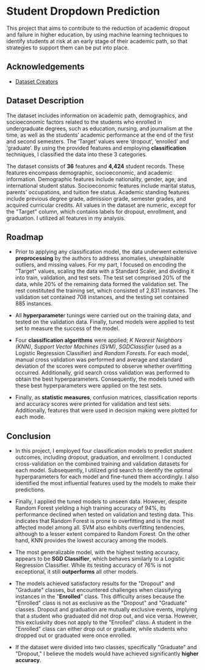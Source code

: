 
# Student Dropdown Prediction

This project that aims to contribute to the reduction of academic dropout and failure in higher education, by using machine learning techniques to identify students at risk at an early stage of their academic path, so that strategies to support them can be put into place.



## Acknowledgements

 - [Dataset Creators ](https://archive.ics.uci.edu/dataset/697/predict+students+dropout+and+academic+success)


## Dataset Description

The dataset includes information on academic path, demographics, and socioeconomic factors related to the students who enrolled in undergraduate degrees, such as education, nursing, and journalism at the time, as well as the students’ academic performance at the end of the first and second semesters. The ‘Target’ values were ‘dropout’, ‘enrolled’ and ‘graduate’. By using the provided features and employing **classification** techniques, I classified the data into these 3 categories.

The dataset consists of **36** features and **4,424** student records. These features encompass demographic, socioeconomic, and academic information. Demographic features include nationality, gender, age, and international student status. Socioeconomic features include marital status, parents' occupations, and tuition fee status. Academic standing features include previous degree grade, admission grade, semester grades, and acquired curricular credits. All values in the dataset are numeric, except for the "Target" column, which contains labels for dropout, enrollment, and graduation. I utilized all features in my analysis.
## Roadmap

- Prior to applying any classification model, the data underwent extensive **preprocessing** by the authors to address anomalies, unexplainable outliers, and missing values. For my part, I focused on encoding the "Target" values, scaling the data with a Standard Scaler, and dividing it into train, validation, and test sets. The test set comprised 20% of the data, while 20% of the remaining data formed the validation set. The rest constituted the training set, which consisted of 2,831 instances. The validation set contained 708 instances, and the testing set contained 885 instances.

- All **hyperparamete**r tunings were carried out on the training data, and tested on the validation data. Finally, tuned models were applied to test set to measure the success of the model.

- Four **classification algorithms** were applied; *K Nearest Neighbors (KNN)*, *Support Vector Machines (SVM)*, *SGDClassifier* (used as a Logistic Regression Classifier) and *Random Forests*. For each model, manual cross validation was performed and average and standard deviation of the scores were computed to observe whether overfitting occurred. Additionally, grid search cross validation was performed to obtain the best hyperparameters. Consequently, the models tuned with these best hyperparameters were applied on the test sets.

- Finally, as **statistic measures**, confusion matrices, classification reports and accuracy scores were printed for validation and test sets. Additionally, features that were used in decision making were plotted for each mode.
## Conclusion

- In this project, I employed four classification models to predict student outcomes, including dropout, graduation, and enrollment. I conducted cross-validation on the combined training and validation datasets for each model. Subsequently, I utilized grid search to identify the optimal hyperparameters for each model and fine-tuned them accordingly. I also identified the most influential features used by the models to make their predictions. 

- Finally, I applied the tuned models to unseen data. However, despite Random Forest yielding a high training accuracy of 94%, its performance declined when tested on validation and testing data. This indicates that Random Forest is prone to overfitting and is the most affected model among all. SVM also exhibits overfitting tendencies, although to a lesser extent compared to Random Forest. On the other hand, KNN provides the lowest accuracy among the models.

- The most generalizable model, with the highest testing accuracy, appears to be **SGD Classifier**, which behaves similarly to a Logistic Regression Classifier. While its testing accuracy of 76% is not exceptional, it still **outperforms** all other models.

- The models achieved satisfactory results for the "Dropout" and "Graduate" classes, but encountered challenges when classifying instances in the "**Enrolled**" class. This difficulty arises because the "Enrolled" class is not as exclusive as the "Dropout" and "Graduate" classes. Dropout and graduation are mutually exclusive events, implying that a student who graduated did not drop out, and vice versa. However, this exclusivity does not apply to the "Enrolled" class. A student in the "Enrolled" class can either drop out or graduate, while students who dropped out or graduated were once enrolled.

- If the dataset were divided into two classes, specifically "Graduate" and "Dropout," I believe the models would have achieved significantly **higher accuracy**.